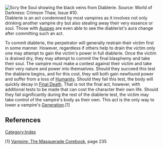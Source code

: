 ![Scry the Soul showing the black veins from Diablerie. Source:
<a href="World_of_Darkness:_Crimson_Thaw" class="wikilink"
title="World of Darkness: Crimson Thaw">World of Darkness: Crimson
Thaw</a>, Issue
\#10.](Scry_the_Soul_example.png "Scry the Soul showing the black veins from Diablerie. Source: World of Darkness: Crimson Thaw, Issue #10.")
Diablerie is an act condemned by most vampires as it involves not only
drinking another vampire dry but also stealing away their very essence
or soul. Those with
[Auspex](./auspex.md) are even
able to see the diablerist's aura change after committing such an act.

To commit diablerie, the perpetrator will generally restrain their
victim first in some manner. However, regardless if others help to drain
the victim only one may attempt to gain the victim's power in full
diablerie. Once the victim is drained dry, they may attempt to commit
the final blasphemy and take their soul. The vampire must make a contest
against their victim and take their very nature and power into
themselves. Should they succeed this test the diablerie begins, and for
this cost, they will both gain newfound power and suffer from a loss of
[Humanity](./humanity.md).
Should they fail this test, the body will quickly decay in
[Final Death](./final_death.md). That is not the final act, however, with additional tests to
be made that can cost the character their own life. Should they fail
significantly during the rest of the diablerie test, the victim may take
control of the vampire's body as their own. This act is the only way to
lower a vampire's
[Generation](./generation.md).[1]

## References

<a href="Category:Index" class="wikilink"
title="Category:Index">Category:Index</a>

[1] <a href="Vampire:_The_Masquerade_Corebook" class="wikilink"
title="Vampire: The Masquerade Corebook">Vampire: The Masquerade
Corebook</a>, page 235
